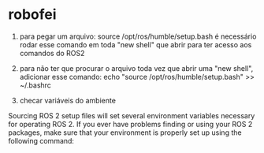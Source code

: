 # robofei

1. para pegar um arquivo: source /opt/ros/humble/setup.bash
é necessário rodar esse comando em toda "new shell" que abrir para ter acesso aos comandos do ROS2

2. para não ter que procurar o arquivo toda vez que abrir uma "new shell", adicionar esse comando:
echo "source /opt/ros/humble/setup.bash" >> ~/.bashrc

3. checar variáveis do ambiente

Sourcing ROS 2 setup files will set several environment variables necessary for operating ROS 2. If you ever have problems finding or using your ROS 2 packages, make sure that your environment is properly set up using the following command:
